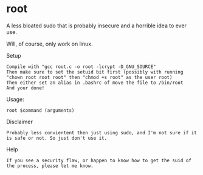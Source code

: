 # root
A less bloated sudo that is probably insecure and a horrible idea to ever use.

Will, of course, only work on linux.

Setup
    
    Compile with "gcc root.c -o root -lcrypt -D_GNU_SOURCE"
    Then make sure to set the setuid bit first (possibly with running "chown root root root" then "chmod +s root" as the user root)
    Then either set an alias in .bashrc of move the file to /bin/root
    And your done!

Usage:
    
    root $command (arguments)

Disclaimer
    
    Probably less convientent then just using sudo, and I'm not sure if it is safe or not. So just don't use it.

Help
    
    If you see a security flaw, or happen to know how to get the suid of the process, please let me know.
